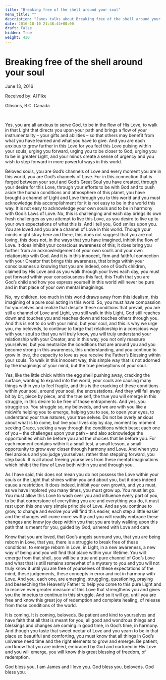 ```yaml
---
title: "Breaking free of the shell around your soul"
menu_title: ""
description: "James talks about Breaking free of the shell around your soul"
date: 2016-10-10 21:48:44+00:00
draft: False
hidden: True
weight: 430
---
```

# Breaking free of the shell around your soul

June 13, 2016

Received by: Al Fike

Gibsons, B.C. Canada

 

Yes, you are all anxious to serve God, to be in the flow of His Love, to walk in that Light that directs you upon your path and brings a flow of your instrumentality – your gifts and abilities – so that others may benefit from what you have learned and what you have to give. And you are each anxious to grow further in this Love for you feel this Love pulsing within your souls, urging you forward, urging you to be closer to God, urging you to be in greater Light, and your minds create a sense of urgency and you wish to step forward in more powerful ways in this world.  

Beloved souls, you are God’s channels of Love and every moment you are in this world, you are God’s channels of Love. For in this connection that is forged between your soul and God’s Great Soul you have created, through your desire for this Love, through your efforts to be with God and to push aside the human conditions and atmosphere of this planet, you have brought a channel of Light and Love through you to this world and you must acknowledge this accomplishment for it is not easy to be in the world this way. It is not easy to acknowledge your own souls and to be in harmony with God’s Laws of Love. No, this is challenging and each day brings its own fresh challenges as you attempt to live this Love, as you desire to live up to your own expectations of what this is. And I tell you, God smiles upon you. You are loved and you are a channel of Love in this world. Though your minds might stray here and there, this does not suggest that you are not loving, this does not, in the ways that you have imagined, inhibit the flow of Love. It does inhibit your conscious awareness of this; it does bring you further from an acknowledgement of your own soul’s and your own relationship with God. And it is in this innocent, firm and faithful connection with your Creator that brings this awareness, that brings within your consciousness a knowing that you are indeed, one of God’s children, claimed by His Love and as you walk through your lives each day, you must put forward within your consciousness this fact, this Truth that you are God’s child and how you express yourself in this world will never be pure and in that place of your own mental imaginings.  

No, my children, too much in this world draws away from this idealism, this imagining of a pure soul acting in this world. So, you must have compassion for yourselves and realize that despite these conditions that prevail, you are still a channel of Love and Light, you still walk in this Light, God still reaches down and touches you and reaches down and touches others through you. And this is not to do with your mind, but your soul, and this is why we urge you, my beloveds, to continue to forge that relationship in a conscious way with your soul so that you will truly know, you will truly understand your relationship with your Creator, and in this way, you not only reassure yourselves, but you neutralize the conditions that are around you and you become strong in this awareness, this understanding, and you continue to grow in love, the capacity to love as you receive the Father’s Blessing within your souls. To walk in this innocent way, this simple way that is not adorned by the imaginings of your mind, but the true perceptions of your soul.

Yes, like the little chick within the egg shell pushing away, cracking the surface, wanting to expand into the world, your souls are causing many things within you to feel fragile, and this is the cracking of these conditions within your soul, around your soul, the encrustations. And they will fall away bit by bit, piece by piece, and the true self, the true you will emerge in this struggle, in this desire to be free of those entrapments. And yes, you struggle so. You struggle so, my beloveds, and we are with you like a midwife helping you to emerge, helping you to see, to open your eyes, to understand your true natures, your true selves. Do not be overly anxious about what is to come, but live your lives day by day, moment by moment seeking Grace, seeking a way through the conditions which beset each one of you – the challenges upon your path – and also acknowledge the opportunities which lie before you and the choices that lie before you.  For each moment contains within it a small test, a small lesson, a small opportunity to grow ever closer through harmony and Love. And when you feel anxious and you judge yourselves, rather than stepping forward, you step back. It is all about freeing yourselves from these mental imaginations which inhibit the flow of Love both within you and through you.

As I have said, this does not mean you do not possess the Love within your souls or the Light that shines within you and about you, but it does indeed cause a restriction. It does indeed, inhibit your own growth, and you must, as we have implored you many times, you must grow up. You must let go. You must allow this Love to wash over you and influence every part of you, to be that cornerstone of everything you are and everything you do, it must rest upon this one very simple principle of Love. And as you continue to grow, to change and evolve you will find this easier, each step a little easier and the changes will come more swiftly and you will readily embrace these changes and know joy deep within you that you are truly walking upon this path that is meant for you, guided by God, ushered with Love and care.

Know that you are loved, that God’s angels surround you, that you are being reborn in Love, that yes, there is a struggle to break free of these conditions, to emerge reborn in Love, in Light, in a new awareness, a new way of being and you will find that place within your lifetime. You will emerge from that shell, you will be a true and pure channel of God’s Love and what that is still remains somewhat of a mystery to you and you will not truly know it until you are free of yourselves of these expectations of the mind, these judgements, these concepts in error and not in harmony with Love. And you, each one, are emerging, struggling, questioning, praying and beseeching the Heavenly Father to help you come to this pure Light and to receive ever greater measure of this Love that strengthens you and gives you the impetus to continue in this struggle. And so it will go, until you are free and know this great joy of redemption and complete healing, of release from those conditions of the world. 

It is coming. It is coming, beloveds. Be patient and kind to yourselves and have faith that all that is meant for you, all good and wondrous things and blessings and changes are coming in good time, in God’s time, in harmony. And though you taste that sweet nectar of Love and you yearn to be in that place so beautiful and comforting, you must know that all things in God’s universe need time and the right elements to grow and emerge. Be patient, and know that you are indeed, embraced by God and nurtured in His Love and you will emerge, you will know this great blessing of freedom, of redemption.

God bless you, I am James and I love you. God bless you, beloveds. God bless you.
